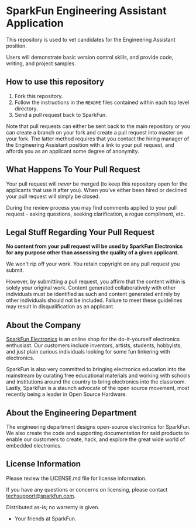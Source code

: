 SparkFun Engineering Assistant Application
============================================

This repository is used to vet candidates for the Engineering Assistant position.

Users will demonstrate basic version control skills, and provide code, writing, and project samples.

How to use this repository
--------------------------

1. Fork this repository.
2. Follow the instructions in the `README` files contained within each top level directory.
3. Send a pull request back to SparkFun.

Note that pull requests can either be sent back to the main repository or you can create a branch on your fork and create a pull request into master on your fork. 
The latter method requires that you contact the hiring manager of the Engineering Assistant position with a link to your pull request, and affords you as an applicant some degree of anonymity.

What Happens To Your Pull Request
----------------------------------

Your pull request will *never* be merged (to keep this repository open for the applicants that use it after you). 
When you've either been hired or declined your pull request will simply be closed.

During the review process you may find comments applied to your pull request - asking questions, seeking clarification, a rogue compliment, etc.

Legal Stuff Regarding Your Pull Request
---------------------------------------

**No content from your pull request will be used by SparkFun Electronics for any purpose other than assessing the quality of a given applicant.**

We won't rip off your work. You retain copyright on any pull request you submit.

However, by submitting a pull request, you affirm that the content within is solely your original work. 
Content generated collaboratively with other individuals must be identified as such and content generated entirely by other individuals should not be included. 
Failure to meet these guidelines may result in disqualification as an applicant.

About the Company
------------------
[SparkFun Electronics](https://www.sparkfun.com) is an online shop for the do-it-yourself electronics enthusiast. 
Our customers include inventors, artists, students, hobbyists, and just plain curious individuals looking for some fun tinkering with electronics.

SparkFun is also very committed to bringing electronics education into the mainstream by curating free educational materials and working with schools and institutions around the country to bring electronics into the classroom. 
Lastly, SparkFun is a staunch advocate of the open source movement, most recently being a leader in Open Source Hardware.

About the Engineering Department
--------------------------------
The engineering department designs open-source electronics for SparkFun. 
We also create the code and supporting documentation for said products to enable our customers to create, hack, and explore the great wide world of embedded electronics. 
 
 
License Information
-------------------
Please review the LICENSE.md file for license information. 

If you have any questions or concerns on licensing, please contact techsupport@sparkfun.com.

Distributed as-is; no warrenty is given.

- Your friends at SparkFun.